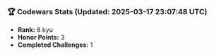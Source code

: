 ### 🏆 Codewars Stats (Updated: 2025-03-17 23:07:48 UTC)

- **Rank:** 8 kyu
- **Honor Points:** 3
- **Completed Challenges:** 1

